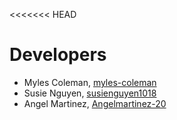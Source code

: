<<<<<<< HEAD
# Developers

* Myles Coleman, [myles-coleman](https://github.com/myles-coleman)
* Susie Nguyen, [susienguyen1018](https://github.com/susienguyen1018)
* Angel Martinez, [Angelmartinez-20](https://github.com/Angelmartinez-20)
